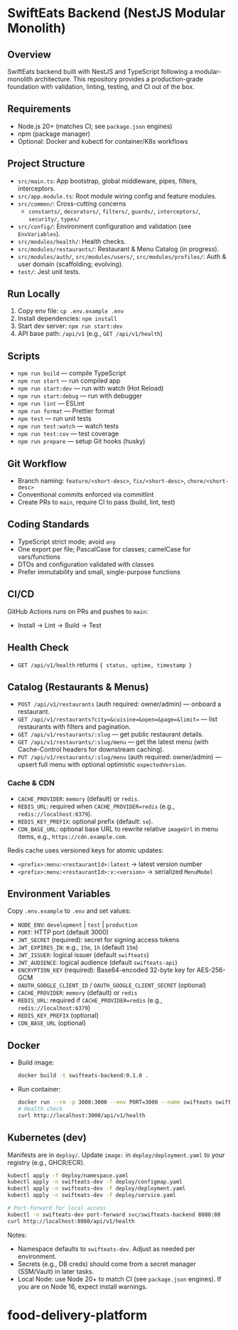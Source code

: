 # SwiftEats Backend (NestJS Modular Monolith)

## Overview
 SwiftEats backend built with NestJS and TypeScript following a modular-monolith architecture. This repository provides a production-grade foundation with validation, linting, testing, and CI out of the box.

## Requirements
- Node.js 20+ (matches CI; see `package.json` engines)
- npm (package manager)
- Optional: Docker and kubectl for container/K8s workflows

## Project Structure
- `src/main.ts`: App bootstrap, global middleware, pipes, filters, interceptors.
- `src/app.module.ts`: Root module wiring config and feature modules.
- `src/common/`: Cross-cutting concerns
  - `constants/`, `decorators/`, `filters/`, `guards/`, `interceptors/`, `security/`, `types/`
- `src/config/`: Environment configuration and validation (see `EnvVariables`).
- `src/modules/health/`: Health checks.
- `src/modules/restaurants/`: Restaurant & Menu Catalog (in progress).
- `src/modules/auth/`, `src/modules/users/`, `src/modules/profiles/`: Auth & user domain (scaffolding; evolving).
- `test/`: Jest unit tests.

## Run Locally
1. Copy env file: `cp .env.example .env`
2. Install dependencies: `npm install`
3. Start dev server: `npm run start:dev`
4. API base path: `/api/v1` (e.g., `GET /api/v1/health`)

## Scripts
- `npm run build` — compile TypeScript
- `npm run start` — run compiled app
- `npm run start:dev` — run with watch (Hot Reload)
- `npm run start:debug` — run with debugger
- `npm run lint` — ESLint
- `npm run format` — Prettier format
- `npm test` — run unit tests
- `npm run test:watch` — watch tests
- `npm run test:cov` — test coverage
- `npm run prepare` — setup Git hooks (husky)

## Git Workflow
- Branch naming: `feature/<short-desc>`, `fix/<short-desc>`, `chore/<short-desc>`
- Conventional commits enforced via commitlint
- Create PRs to `main`, require CI to pass (build, lint, test)

## Coding Standards
- TypeScript strict mode; avoid `any`
- One export per file; PascalCase for classes; camelCase for vars/functions
- DTOs and configuration validated with classes
- Prefer immutability and small, single-purpose functions

## CI/CD
GitHub Actions runs on PRs and pushes to `main`:
- Install -> Lint -> Build -> Test

## Health Check
- `GET /api/v1/health` returns `{ status, uptime, timestamp }`

## Catalog (Restaurants & Menus)
- `POST /api/v1/restaurants` (auth required: owner/admin) — onboard a restaurant.
- `GET /api/v1/restaurants?city=&cuisine=&open=&page=&limit=` — list restaurants with filters and pagination.
- `GET /api/v1/restaurants/:slug` — get public restaurant details.
- `GET /api/v1/restaurants/:slug/menu` — get the latest menu (with Cache-Control headers for downstream caching).
- `PUT /api/v1/restaurants/:slug/menu` (auth required: owner/admin) — upsert full menu with optional optimistic `expectedVersion`.

### Cache & CDN
- `CACHE_PROVIDER`: `memory` (default) or `redis`.
- `REDIS_URL`: required when `CACHE_PROVIDER=redis` (e.g., `redis://localhost:6379`).
- `REDIS_KEY_PREFIX`: optional prefix (default: `se`).
- `CDN_BASE_URL`: optional base URL to rewrite relative `imageUrl` in menu items, e.g., `https://cdn.example.com`.

Redis cache uses versioned keys for atomic updates:
- `<prefix>:menu:<restaurantId>:latest` → latest version number
- `<prefix>:menu:<restaurantId>:v:<version>` → serialized `MenuModel`

## Environment Variables
Copy `.env.example` to `.env` and set values:
- `NODE_ENV`: `development` | `test` | `production`
- `PORT`: HTTP port (default 3000)
- `JWT_SECRET` (required): secret for signing access tokens
- `JWT_EXPIRES_IN`: e.g., `15m`, `1h` (default `15m`)
- `JWT_ISSUER`: logical issuer (default `swifteats`)
- `JWT_AUDIENCE`: logical audience (default `swifteats-api`)
- `ENCRYPTION_KEY` (required): Base64-encoded 32-byte key for AES-256-GCM
- `OAUTH_GOOGLE_CLIENT_ID` / `OAUTH_GOOGLE_CLIENT_SECRET` (optional)
- `CACHE_PROVIDER`: `memory` (default) or `redis`
- `REDIS_URL`: required if `CACHE_PROVIDER=redis` (e.g., `redis://localhost:6379`)
- `REDIS_KEY_PREFIX` (optional)
- `CDN_BASE_URL` (optional)

## Docker
- Build image:
  ```bash
  docker build -t swifteats-backend:0.1.0 .
  ```
- Run container:
  ```bash
  docker run --rm -p 3000:3000 --env PORT=3000 --name swifteats swifteats-backend:0.1.0
  # Health check
  curl http://localhost:3000/api/v1/health
  ```

## Kubernetes (dev)
Manifests are in `deploy/`. Update `image:` in `deploy/deployment.yaml` to your registry (e.g., GHCR/ECR).

```bash
kubectl apply -f deploy/namespace.yaml
kubectl apply -n swifteats-dev -f deploy/configmap.yaml
kubectl apply -n swifteats-dev -f deploy/deployment.yaml
kubectl apply -n swifteats-dev -f deploy/service.yaml

# Port-forward for local access
kubectl -n swifteats-dev port-forward svc/swifteats-backend 8080:80
curl http://localhost:8080/api/v1/health
```

Notes:
- Namespace defaults to `swifteats-dev`. Adjust as needed per environment.
- Secrets (e.g., DB creds) should come from a secret manager (SSM/Vault) in later tasks.
- Local Node: use Node 20+ to match CI (see `package.json` engines). If you are on Node 16, expect install warnings.
# food-delivery-platform
